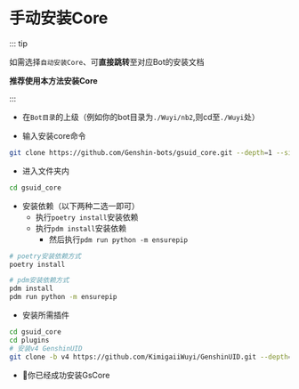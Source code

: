 # 手动安装Core<Badge type="danger" text="普通" />

::: tip

如需选择`自动安装Core`、可**直接跳转**至对应Bot的安装文档

**推荐使用本方法安装Core**

:::

- 在`Bot目录`的上级（例如你的bot目录为`./Wuyi/nb2`,则cd至`./Wuyi`处）

- 输入安装core命令

```sh
git clone https://github.com/Genshin-bots/gsuid_core.git --depth=1 --single-branch
```
- 进入文件夹内


```sh
cd gsuid_core
```

- 安装依赖（以下两种二选一即可）
  - 执行`poetry install`安装依赖
  - 执行`pdm install`安装依赖
    - 然后执行`pdm run python -m ensurepip`

```sh
# poetry安装依赖方式
poetry install

# pdm安装依赖方式
pdm install
pdm run python -m ensurepip
```

- 安装所需插件<Badge type="tip" text="可选" />

```sh
cd gsuid_core
cd plugins
# 安装v4 GenshinUID
git clone -b v4 https://github.com/KimigaiiWuyi/GenshinUID.git --depth=1 --single-branch
```

-  🎉你已经成功安装GsCore
